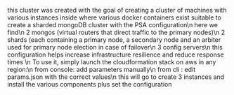 this cluster was created with the goal of creating a cluster of machines with various instances inside where various docker containers exist suitable to create a sharded mongoDB cluster with the PSA configuration\n
here we find\n
2 mongos (virtual routers that direct traffic to the primary nodes)\n
2 shards (each containing a primary node, a secondary node and an arbiter used for primary node election in case of failover\n
3 config servers\n
this configuration helps increase infrastructure resilience and reduce response times \n
To use it, simply launch the cloudformation stack on aws in any region:\n
         from console: add parameters manually\n
         from cli : edit params.json with the correct values\n
this will go to create 3 instances and install the various components plus set the configuration 
